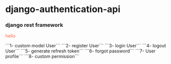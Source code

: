# django-authentication-api

### django rest framework
<p style="color:Tomato;">hello</p>
```1- custom model User```
```2- register User```
```3- login User```
```4- logout User```
```5- generate refresh token```
```6- forgot password```
```7- User profile```
```8- custom permission```
